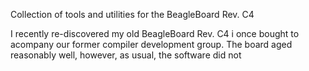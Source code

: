 Collection of tools and utilities for the BeagleBoard Rev. C4

I recently re-discovered my old BeagleBoard Rev. C4 i once bought to acompany our former compiler development group. The board aged reasonably well, however, as usual, the software did not
